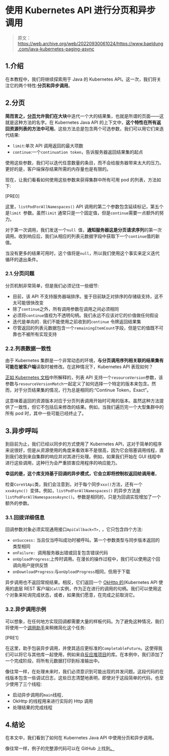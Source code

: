 # 使用 Kubernetes API 进行分页和异步调用

> 原文：<https://web.archive.org/web/20220930061024/https://www.baeldung.com/java-kubernetes-paging-async>

## 1.介绍

在本教程中，我们将继续探索用于 Java 的 Kubernetes API。这一次，我们将关注它的两个特性:**分页和异步调用**。

## 2.分页

**简而言之，[分页](/web/20220628055841/https://www.baeldung.com/spring-data-jpa-pagination-sorting)允许我们在大块**中迭代一个大的结果集，也就是所谓的页面——这就是这种方法的名字。在 Kubernetes Java API 的上下文中，**这个特性在所有返回资源列表的方法中可用**。这些方法总是包含两个可选参数，我们可以用它们来迭代结果:

*   `limit`:单次 API 调用返回的最大项数
*   `continue`:一个`continuation token`，告诉服务器返回结果集的起点

使用这些参数，我们可以迭代任意数量的条目，而不会给服务器带来太大的压力。更好的是，客户端保存结果所需的内存量也是有限的。

现在，让我们看看如何使用这些参数来获得集群中所有可用 pod 的列表，方法如下:

[PRE0]

这里，`listPodForAllNamespaces()` API 调用的第二个参数包含延续标记，第五个是`limit `参数。虽然`limit` 通常只是一个固定值，但是`continue`需要一点额外的努力。

对于第一次调用，我们发送一个`null `值，**通知服务器这是分页请求序列**的第一次调用。收到响应后，我们从相应的列表元数据字段中获取下一个`continue`值的新值。

当没有更多的结果可用时，这个值将是`null`，所以我们使用这个事实来定义迭代循环的退出条件。

### 2.1.分页问题

分页机制非常简单，但是我们必须记住一些细节:

*   目前，该 API 不支持服务器端排序。鉴于目前缺乏对排序的存储级支持，这不太可能很快改变
*   除了`continue`之外，所有调用参数在调用之间必须相同
*   必须将`continue`值视为不透明句柄。我们永远不应该对它的价值做任何假设
*   迭代是单向的`.` 我们不能使用之前收到的`continue` 令牌返回结果集
*   尽管返回的列表元数据包含一个`remainingItemCount`字段，但是它的值既不可靠也不被所有实现支持

### 2.2.列表数据一致性

由于 Kubernetes 集群是一个非常动态的环境，**与分页调用序列相关联的结果集有可能在被客户端**读取时被修改。在这种情况下，Kubernetes API 表现如何？

[正如 Kubernetes 文档](https://web.archive.org/web/20220628055841/https://kubernetes.io/docs/reference/using-api/api-concepts/#the-resourceversion-parameter)中所解释的，列表 API 支持一个`resourceVersion`参数，该参数与`resourceVersionMatch`一起定义了如何选择一个特定的版本来包含。然而，对于分页结果集的情况，行为总是相同的:“Continue Token，Exact”。

这意味着返回的资源版本对应于分页列表调用开始时可用的版本。虽然这种方法提供了一致性，但它不包括后来修改的结果。例如，当我们遍历完一个大型集群中的所有 pod 时，其中一些可能已经终止了。

## 3.异步呼叫

到目前为止，我们已经以同步的方式使用了 Kubernetes API，这对于简单的程序来说很好，但是从资源使用的角度来看效率不是很高，因为它会阻塞调用线程，直到我们收到来自集群的响应并对其进行处理。例如，如果我们开始在 GUI 线程中进行这些调用，这种行为会严重损害应用程序的响应能力。

**幸运的是，这个库支持基于回调的异步模式，它会立即将控制权返回给调用者**。

检查`CoreV1Api`类，我们会注意到，对于每个同步`xxx()`方法，还有一个`xxxAsync() `变体。例如，`listPodForAllNamespaces()` 的异步方法是`listPodForAllNamespacesAsync()`。参数是相同的，只是为回调实现增加了一个额外的参数。

### 3.1.回拨详细信息

回调参数对象必须实现通用接口`ApiCallback<T>,` ，它只包含四个方法:

*   `onSuccess:` 当且仅当呼叫成功时被呼叫。第一个参数类型与同步版本返回的类型相同
*   `onFailure: `调用服务器出错或回复包含错误代码
*   `onUploadProgress`:上传时调用。在漫长的操作过程中，我们可以使用这个回调向用户提供反馈
*   `onDownloadProgress`:与`onUploadProgress`相同，但用于下载

异步调用也不返回常规结果。相反，它们返回一个 [OkHttp 的](/web/20220628055841/https://www.baeldung.com/guide-to-okhttp)(Kubernetes API 使用的底层 REST 客户端)`Call`实例，作为正在进行的调用的句柄。我们可以使用这个对象来轮询完成状态，或者，如果我们愿意，在完成之前取消它。

### 3.2.异步调用示例

可以想象，在任何地方实现回调都需要大量的样板代码。为了避免这种情况，我们将使用一个[调用助手](https://web.archive.org/web/20220628055841/https://github.com/eugenp/tutorials/blob/master/kubernetes/k8s-intro/src/main/java/com/baeldung/kubernetes/intro/AsyncHelper.java)来稍微简化这个任务:

[PRE1]

在这里，助手包装异步调用，并使其适应更标准的`CompletableFuture`。这使得我们可以将它与其他库一起使用，例如来自[反应堆项目](/web/20220628055841/https://www.baeldung.com/reactor-core)的库。在本例中，我们添加了一个完成阶段，将所有元数据打印到标准输出中。

像往常一样，在处理未来时，我们必须意识到可能出现的并发问题。这段代码的在线版本包含一些调试日志，这些日志清楚地表明，即使对于这段简单的代码，也至少使用了三个线程:

*   启动异步调用的`main`线程`,`
*   OkHttp 的线程用来进行实际的 Http 调用
*   处理结果的完成线程

## 4.结论

在本文中，我们看到了如何在 Kubernetes Java API 中使用分页和异步调用。

像往常一样，例子的完整源代码可以在 GitHub 上找到[。](https://web.archive.org/web/20220628055841/https://github.com/eugenp/tutorials/tree/master/kubernetes/k8s-intro)